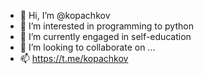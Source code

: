 - 👋 Hi, I’m @kopachkov
- 👀 I’m interested in programming to python
- 🌱 I’m currently engaged in self-education
- 💞️ I’m looking to collaborate on ...
- 📫 https://t.me/kopachkov

<!---
kopachkov/kopachkov is a ✨ special ✨ repository because its `README.md` (this file) appears on your GitHub profile.
You can click the Preview link to take a look at your changes.
--->
